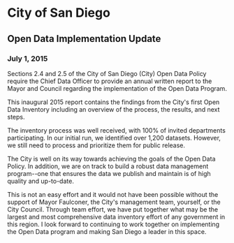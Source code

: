 # City of San Diego
## Open Data Implementation Update
### July 1, 2015

Sections 2.4 and 2.5 of the City of San Diego (City) Open Data Policy require the Chief Data Officer to provide an annual written report to the Mayor and Council regarding the implementation of the Open Data Program. 

This inaugural 2015 report contains the findings from the City's first Open Data Inventory including an overview of the process, the results, and next steps.

The inventory process was well received, with 100% of invited departments participating.  In our initial run, we identified over 1,200 datasets.  However, we still need to process and prioritize them for public release.  

The City is well on its way towards achieving the goals of the Open Data Policy.  In addition, we are on track to build a robust data management program--one that ensures the data we publish and maintain is of high quality and up-to-date.  

This is not an easy effort and it would not have been possible without the support of Mayor Faulconer, the City's management team, yourself, or the City Council.  Through team effort, we have put together what may be the largest and most comprehensive data inventory effort of any government in this region.  I look forward to continuing to work together on implementing the Open Data program and making San Diego a leader in this space.
